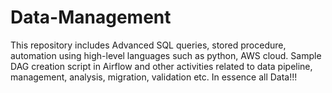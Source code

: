 # Data-Management
This repository includes Advanced SQL queries, stored procedure, automation using high-level languages such as python, AWS cloud. Sample DAG creation script in Airflow and other activities related to data pipeline, management, analysis, migration, validation etc. 
In essence all Data!!!
